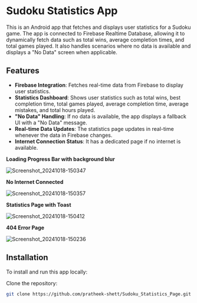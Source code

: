 # Sudoku Statistics App

This is an Android app that fetches and displays user statistics for a Sudoku game. The app is connected to Firebase Realtime Database, allowing it to dynamically fetch data such as total wins, average completion times, and total games played. It also handles scenarios where no data is available and displays a "No Data" screen when applicable.

## Features

- **Firebase Integration**: Fetches real-time data from Firebase to display user statistics.
- **Statistics Dashboard**: Shows user statistics such as total wins, best completion time, total games played, average completion time, average mistakes, and total hours played.
- **"No Data" Handling**: If no data is available, the app displays a fallback UI with a "No Data" message.
- **Real-time Data Updates**: The statistics page updates in real-time whenever the data in Firebase changes.
- **Internet Connection Status**: It has a dedicated page if no internet is available.


**Loading Progress Bar with background blur**

![Screenshot_20241018-150347](https://github.com/user-attachments/assets/e2c51008-00b9-4417-a019-40cff48d6038)

**No Internet Connected**

![Screenshot_20241018-150357](https://github.com/user-attachments/assets/29001e29-e79b-42c7-a19d-a19950f1714b)

**Statistics Page with Toast**

![Screenshot_20241018-150412](https://github.com/user-attachments/assets/1138f626-9294-4f97-b5d8-6bacf6e20d18)

**404 Error Page**

![Screenshot_20241018-150236](https://github.com/user-attachments/assets/9b9d45fd-8d27-48fe-9324-09ec5c9852d1)

## Installation

To install and run this app locally:

Clone the repository:
   ```bash
   git clone https://github.com/pratheek-shett/Sudoku_Statistics_Page.git
